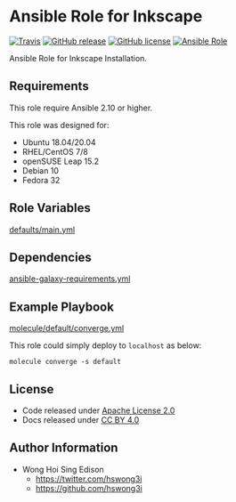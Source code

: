 # Ansible Role for Inkscape

[![Travis](https://img.shields.io/travis/com/alvistack/ansible-role-inkscape.svg)](https://travis-ci.com/alvistack/ansible-role-inkscape)
[![GitHub release](https://img.shields.io/github/release/alvistack/ansible-role-inkscape.svg)](https://github.com/alvistack/ansible-role-inkscape)
[![GitHub license](https://img.shields.io/github/license/alvistack/ansible-role-inkscape.svg)](https://github.com/alvistack/ansible-role-inkscape/blob/master/LICENSE)
[![Ansible Role](https://img.shields.io/badge/galaxy-alvistack.inkscape-blue.svg)](https://galaxy.ansible.com/alvistack/inkscape)

Ansible Role for Inkscape Installation.

## Requirements

This role require Ansible 2.10 or higher.

This role was designed for:

  - Ubuntu 18.04/20.04
  - RHEL/CentOS 7/8
  - openSUSE Leap 15.2
  - Debian 10
  - Fedora 32

## Role Variables

[defaults/main.yml](defaults/main.yml)

## Dependencies

[ansible-galaxy-requirements.yml](ansible-galaxy-requirements.yml)

## Example Playbook

[molecule/default/converge.yml](molecule/default/converge.yml)

This role could simply deploy to `localhost` as below:

    molecule converge -s default

## License

  - Code released under [Apache License 2.0](LICENSE)
  - Docs released under [CC BY 4.0](http://creativecommons.org/licenses/by/4.0/)

## Author Information

  - Wong Hoi Sing Edison
      - <https://twitter.com/hswong3i>
      - <https://github.com/hswong3i>
